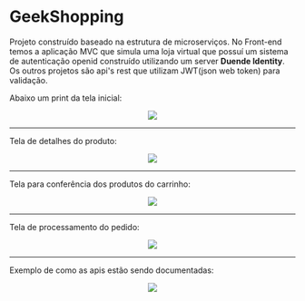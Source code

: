 # GeekShopping

Projeto construído baseado na estrutura de microserviços. No Front-end temos a aplicação MVC que simula uma loja virtual que possuí um sistema de autenticação openid construído utilizando um server **Duende Identity**. Os outros projetos são api's rest que utilizam JWT(json web token) para validação. 

Abaixo um print da tela inicial:
<div align="center">
  <img src="https://user-images.githubusercontent.com/85870899/250622228-d0982713-e846-4b9a-a925-84bcf074e548.png" />
</div>

---------

Tela de detalhes do produto:
<div align="center">
  <img src="https://user-images.githubusercontent.com/85870899/250622645-16fca018-94c6-46cc-84a0-0ce4515a351f.png" />
</div>

---------

Tela para conferência dos produtos do carrinho:
<div align="center">
  <img src="https://user-images.githubusercontent.com/85870899/250623383-4c97a8c0-745e-44a1-ab15-aa89b936a3c3.png" />
</div>

---------

Tela de processamento do pedido:
<div align="center">
  <img src="https://user-images.githubusercontent.com/85870899/250968713-88b6a2fb-e30c-44d2-87a2-d6f802eb280b.png" />
</div>

---------

Exemplo de como as apis estão sendo documentadas:
<div align="center">
  <img src="https://user-images.githubusercontent.com/85870899/254314956-faa6888f-f12f-4cf4-a9b7-cb8c63fc24fd.png" />
</div>
